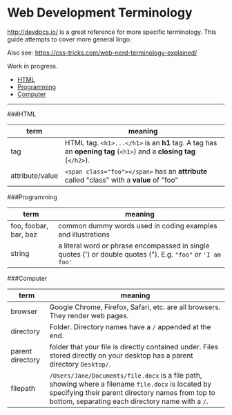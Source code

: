 # Web Development Terminology

http://devdocs.io/ is a great reference for more specific terminology. This guide attempts to cover more general lingo.

Also see: https://css-tricks.com/web-nerd-terminology-explained/

Work in progress.

* [HTML](#html)
* [Programming](#programming)
* [Computer](#computer)

---
###HTML

term | meaning
---- | -----
tag |  HTML tag. `<h1>...</h1>` is an **h1** tag. A tag has an **opening tag** (`<h1>`) and a **closing tag** (`</h2>`).
attribute/value | `<span class="foo"></span>` has an **attribute** called "class" with a **value** of "foo"


###Programming

term | meaning
----- | ----- 
foo, foobar, bar, baz | common dummy words used in coding examples and illustrations
string | a literal word or phrase encompassed in single quotes (') or double quotes ("). E.g. `"foo"` or `'I am foo'`


###Computer

term | meaning
----- | -----
browser| Google Chrome, Firefox, Safari, etc. are all browsers. They render web pages.
directory | Folder. Directory names have a `/` appended at the end.
parent directory | folder that your file is directly contained under. Files stored directly on your desktop has a parent directory `Desktop/`.
filepath |   `/Users/Jane/Documents/file.docx` is a file path, showing where a filename `file.docx` is located by specifying their parent directory names from top to bottom, separating each directory name with a `/`.

